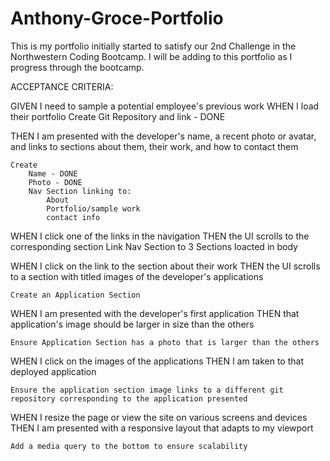 # Anthony-Groce-Portfolio
This is my portfolio initially started to satisfy our 2nd Challenge in the Northwestern Coding Bootcamp.  I will be adding to this portfolio as I progress through the bootcamp.

ACCEPTANCE CRITERIA:

GIVEN I need to sample a potential employee's previous work
WHEN I load their portfolio
    Create Git Repository and link - DONE

THEN I am presented with the developer's name, a recent photo or avatar, and links to sections about them, their work, and how to contact them

    Create
        Name - DONE
        Photo - DONE
        Nav Section linking to:
            About
            Portfolio/sample work
            contact info

WHEN I click one of the links in the navigation
THEN the UI scrolls to the corresponding section
    Link Nav Section to 3 Sections loacted in body


WHEN I click on the link to the section about their work
THEN the UI scrolls to a section with titled images of the developer's applications

    Create an Application Section

WHEN I am presented with the developer's first application
THEN that application's image should be larger in size than the others

    Ensure Application Section has a photo that is larger than the others

WHEN I click on the images of the applications
THEN I am taken to that deployed application

    Ensure the application section image links to a different git repository corresponding to the application presented

WHEN I resize the page or view the site on various screens and devices
THEN I am presented with a responsive layout that adapts to my viewport

    Add a media query to the bottom to ensure scalability